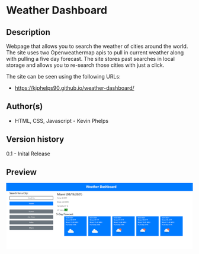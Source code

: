 # Weather Dashboard

Description
------------

Webpage that allows you to search the weather of cities around the world. The site uses two Openweathermap apis to pull in current weather along with pulling a five day forecast. The site stores past searches in local storage and allows you to re-search those cities with just a click.



The site can be seen using the following URLs: 

* https://kjphelps90.github.io/weather-dashboard/




Author(s)
------------

* HTML, CSS, Javascript - Kevin Phelps


Version history
------------

0.1 - Inital Release

Preview
------------

![ScreenShot](./assets/images/site_image.png)
